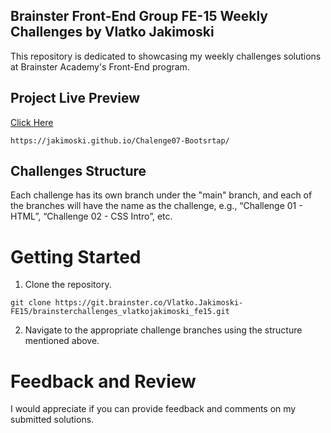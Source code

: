 ## Brainster Front-End Group FE-15 Weekly Challenges by Vlatko Jakimoski

This repository is dedicated to showcasing my weekly challenges solutions at Brainster Academy's Front-End program.

## Project Live Preview

<a href="https://jakimoski.github.io/Chalenge07-Bootsrtap/" target="_blank">Click Here</a>

```
https://jakimoski.github.io/Chalenge07-Bootsrtap/

```

## Challenges Structure

Each challenge has its own branch under the "main" branch, and each of the branches will have the name as the challenge, e.g., “Challenge 01 -
HTML”, “Challenge 02 - CSS Intro”, etc.

# Getting Started

1. Clone the repository.

```
git clone https://git.brainster.co/Vlatko.Jakimoski-FE15/brainsterchallenges_vlatkojakimoski_fe15.git

```

2. Navigate to the appropriate challenge branches using the structure mentioned above.

# Feedback and Review

I would appreciate if you can provide feedback and comments on my submitted solutions.
